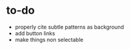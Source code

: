 # to-do

- properly cite subtle patterns as background
- add button links
- make things non selectable